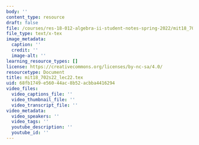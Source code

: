 ```yaml
---
body: ''
content_type: resource
draft: false
file: /courses/res-18-012-algebra-ii-student-notes-spring-2022/mit18_702s22_lec22.tex
file_type: text/x-tex
image_metadata:
  caption: ''
  credit: ''
  image-alt: ''
learning_resource_types: []
license: https://creativecommons.org/licenses/by-nc-sa/4.0/
resourcetype: Document
title: mit18_702s22_lec22.tex
uid: 68fb1749-e560-44ac-8b52-acbba4416294
video_files:
  video_captions_file: ''
  video_thumbnail_file: ''
  video_transcript_file: ''
video_metadata:
  video_speakers: ''
  video_tags: ''
  youtube_description: ''
  youtube_id: ''
---
```

